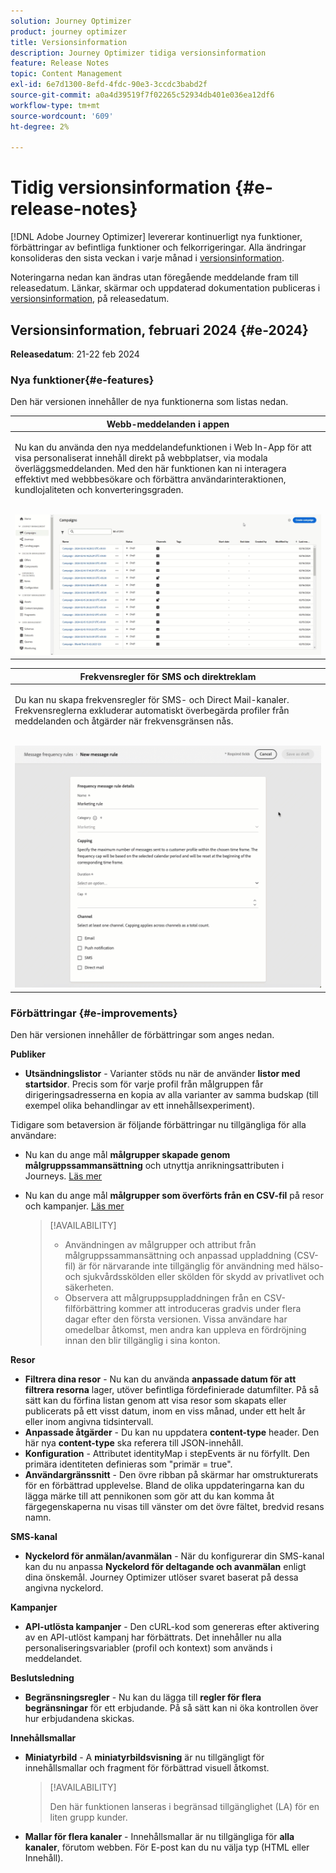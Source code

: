 ```yaml
---
solution: Journey Optimizer
product: journey optimizer
title: Versionsinformation
description: Journey Optimizer tidiga versionsinformation
feature: Release Notes
topic: Content Management
exl-id: 6e7d1300-8efd-4fdc-90e3-3ccdc3babd2f
source-git-commit: a0a4d39519f7f02265c52934db401e036ea12df6
workflow-type: tm+mt
source-wordcount: '609'
ht-degree: 2%

---
```


# Tidig versionsinformation {#e-release-notes}

[!DNL Adobe Journey Optimizer] levererar kontinuerligt nya funktioner, förbättringar av befintliga funktioner och felkorrigeringar. Alla ändringar konsolideras den sista veckan i varje månad i [versionsinformation](release-notes.md).

Noteringarna nedan kan ändras utan föregående meddelande fram till releasedatum. Länkar, skärmar och uppdaterad dokumentation publiceras i [versionsinformation](release-notes.md), på releasedatum.

## Versionsinformation, februari 2024 {#e-2024}

**Releasedatum**: 21-22 feb 2024

### Nya funktioner{#e-features}

Den här versionen innehåller de nya funktionerna som listas nedan.


<table>
<thead>
<tr>
<th><strong>Webb-meddelanden i appen</strong><br/></th>
</tr>
</thead>
<tbody>
<tr>
<td>
<p>Nu kan du använda den nya meddelandefunktionen i Web In-App för att visa personaliserat innehåll direkt på webbplatser, via modala överläggsmeddelanden. Med den här funktionen kan ni interagera effektivt med webbbesökare och förbättra användarinteraktionen, kundlojaliteten och konverteringsgraden.<br/><br/></p>
<img src="assets/do-not-localize/web_inapp.gif">
</tr>
</tbody>
</table>


<table>
<thead>
<tr>
<th><strong>Frekvensregler för SMS och direktreklam</strong><br/></th>
</tr>
</thead>
<tbody>
<tr>
<td>
<p>Du kan nu skapa frekvensregler för SMS- och Direct Mail-kanaler. Frekvensreglerna exkluderar automatiskt överbegärda profiler från meddelanden och åtgärder när frekvensgränsen nås. <br/><br/></p>
<img src="assets/do-not-localize/sms-dm-rules.gif">
</tr>
</tbody>
</table>

### Förbättringar {#e-improvements}

Den här versionen innehåller de förbättringar som anges nedan.

**Publiker**

* **Utsändningslistor** - Varianter stöds nu när de använder **listor med startsidor**. Precis som för varje profil från målgruppen får dirigeringsadresserna en kopia av alla varianter av samma budskap (till exempel olika behandlingar av ett innehållsexperiment).

Tidigare som betaversion är följande förbättringar nu tillgängliga för alla användare:

* Nu kan du ange mål **målgrupper skapade genom målgruppssammansättning** och utnyttja anrikningsattributen i Journeys. [Läs mer](../building-journeys/read-audience.md)

* Nu kan du ange mål **målgrupper som överförts från en CSV-fil** på resor och kampanjer. [Läs mer](../audience/about-audiences.md#segments-in-journey-optimizer)

  >[!AVAILABILITY]
  >
  >* Användningen av målgrupper och attribut från målgruppssammansättning och anpassad uppladdning (CSV-fil) är för närvarande inte tillgänglig för användning med hälso- och sjukvårdsskölden eller skölden för skydd av privatlivet och säkerheten.
  >* Observera att målgruppsuppladdningen från en CSV-filförbättring kommer att introduceras gradvis under flera dagar efter den första versionen. Vissa användare har omedelbar åtkomst, men andra kan uppleva en fördröjning innan den blir tillgänglig i sina konton.

**Resor**

* **Filtrera dina resor** - Nu kan du använda **anpassade datum för att filtrera resorna** lager, utöver befintliga fördefinierade datumfilter. På så sätt kan du förfina listan genom att visa resor som skapats eller publicerats på ett visst datum, inom en viss månad, under ett helt år eller inom angivna tidsintervall.
* **Anpassade åtgärder** - Du kan nu uppdatera **content-type** header. Den här nya **content-type** ska referera till JSON-innehåll.
* **Konfiguration** - Attributet identityMap i stepEvents är nu förfyllt. Den primära identiteten definieras som &quot;primär = true&quot;.
* **Användargränssnitt** - Den övre ribban på skärmar har omstrukturerats för en förbättrad upplevelse. Bland de olika uppdateringarna kan du lägga märke till att pennikonen som gör att du kan komma åt färgegenskaperna nu visas till vänster om det övre fältet, bredvid resans namn.

**SMS-kanal**

* **Nyckelord för anmälan/avanmälan** - När du konfigurerar din SMS-kanal kan du nu anpassa **Nyckelord för deltagande och avanmälan** enligt dina önskemål. Journey Optimizer utlöser svaret baserat på dessa angivna nyckelord.

**Kampanjer**

* **API-utlösta kampanjer** - Den cURL-kod som genereras efter aktivering av en API-utlöst kampanj har förbättrats. Det innehåller nu alla personaliseringsvariabler (profil och kontext) som används i meddelandet.

**Beslutsledning**

* **Begränsningsregler** - Nu kan du lägga till **regler för flera begränsningar** för ett erbjudande. På så sätt kan ni öka kontrollen över hur erbjudandena skickas.

**Innehållsmallar**

* **Miniatyrbild** - A **miniatyrbildsvisning** är nu tillgängligt för innehållsmallar och fragment för förbättrad visuell åtkomst.

  >[!AVAILABILITY]
  >
  >Den här funktionen lanseras i begränsad tillgänglighet (LA) för en liten grupp kunder.

* **Mallar för flera kanaler** - Innehållsmallar är nu tillgängliga för **alla kanaler**, förutom webben. För E-post kan du nu välja typ (HTML eller Innehåll).
